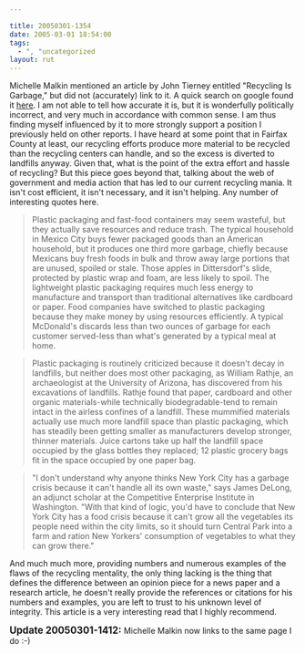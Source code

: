 ```yaml
---

title: 20050301-1354
date: 2005-03-01 18:54:00
tags:
  - ", "uncategorized
layout: rut
---
```


<p> Michelle Malkin mentioned an article by John
Tierney entitled "Recycling Is Garbage," but did not
(accurately) link to it.  A quick search on google found it <a href="http://www.williams.edu/HistSci/curriculum/101/garbage.html">here</a>.
I am not able to tell how accurate it is, but it is wonderfully
politically incorrect, and very much in accordance with common sense.
I am thus finding myself influenced by it to more strongly support
a position I previously held on other reports.  I have heard at some
point that in Fairfax County at least, our recycling efforts produce
more material to be recycled than the recycling centers can handle,
and so the excess is diverted to landfills anyway.  Given that,
what is the point of the extra effort and hassle of recycling?
But this piece goes beyond that, talking about the web of government
and media action that has led to our current recycling mania.
It isn't cost efficient, it isn't necessary, and it isn't helping.
Any number of interesting quotes here.  </p>

<blockquote>Plastic packaging and fast-food containers may seem
wasteful, but they actually save resources and reduce trash. The
typical household in Mexico City buys fewer packaged goods than
an American household, but it produces one third more garbage,
chiefly because Mexicans buy fresh foods in bulk and throw away
large portions that are unused, spoiled or stale. Those apples
in Dittersdorf's slide, protected by plastic wrap and foam, are
less likely to spoil. The lightweight plastic packaging requires
much less energy to manufacture and transport than traditional
alternatives like cardboard or paper. Food companies have switched
to plastic packaging because they make money by using resources
efficiently. A typical McDonald's discards less than two ounces of
garbage for each customer served-less than what's generated by a
typical meal at home.</blockquote>

<blockquote>Plastic packaging is routinely criticized because it
doesn't decay in landfills, but neither does most other packaging,
as William Rathje, an archaeologist at the University of Arizona,
has discovered from his excavations of landfills. Rathje found that
paper, cardboard and other organic materials-while technically
biodegradable-tend to remain intact in the airless confines of a
landfill. These mummified materials actually use much more landfill
space than plastic packaging, which has steadily been getting smaller
as manufacturers develop stronger, thinner materials. Juice cartons
take up half the landfill space occupied by the glass bottles they
replaced; 12 plastic grocery bags fit in the space occupied by one
paper bag.</blockquote>

<blockquote>"I don't understand why anyone thinks New York City
has a garbage crisis because it can't handle all its own waste,"
says James DeLong, an adjunct scholar at the Competitive Enterprise
Institute in Washington. "With that kind of logic, you'd have to
conclude that New York City has a food crisis because it can't
grow all the vegetables its people need within the city limits,
so it should turn Central Park into a farm and ration New Yorkers'
consumption of vegetables to what they can grow there."</blockquote>

<p>And much much more, providing numbers and numerous examples
of the flaws of the recycling mentality, the only thing lacking
is the thing that defines the difference between an opinion piece
for a news paper and a research article, he doesn't really provide
the references or citations for his numbers and examples, you are
left to trust to his unknown level of integrity.  This article is
a very interesting read that I highly recommend.</p>

<p><strong><big>Update 20050301-1412:</big></strong>  Michelle
Malkin now links to the same page I do :-)</p>


